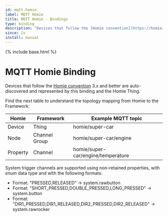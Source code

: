 ```yaml
---
id: mqtt.homie
label: MQTT Homie
title: MQTT Homie - Bindings
type: binding
description: "Devices that follow the [Homie convention](https://homieiot.github.io/) 3.x and better"
since: 2x
install: manual
---
```


<!-- Attention authors: Do not edit directly. Please add your changes to the appropriate source repository -->

{% include base.html %}

# MQTT Homie Binding

Devices that follow the [Homie convention](https://homieiot.github.io/) 3.x and better
are auto-discovered and represented by this binding and the Homie Thing.

Find the next table to understand the topology mapping from Homie to the Framework: 

| Homie    | Framework     | Example MQTT topic                 |
|----------|---------------|------------------------------------|
| Device   | Thing         | homie/super-car                    |
| Node     | Channel Group | homie/super-car/engine             |
| Property | Channel       | homie/super-car/engine/temperature |

System trigger channels are supported using non-retained properties, with *enum* data type and with the following formats:

* Format: "PRESSED,RELEASED" -> system.rawbutton
* Format: "SHORT\_PRESSED,DOUBLE\_PRESSED,LONG\_PRESSED" -> system.button
* Format: "DIR1\_PRESSED,DIR1\_RELEASED,DIR2\_PRESSED,DIR2\_RELEASED" -> system.rawrocker
